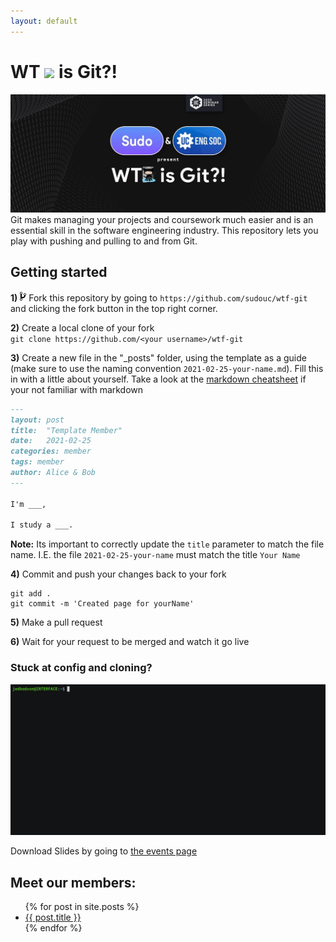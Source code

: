 ```yaml
---
layout: default
---
```

# WT ![](https://github.githubassets.com/images/icons/emoji/octocat.png) is Git?!  
![](/assets/wtf-git-hero.jpg)  
Git makes managing your projects and coursework much easier and is an essential skill in the software engineering industry. This repository lets you play with pushing and pulling to and from Git.  

## Getting started

**1)** <svg viewBox="0 0 10 16" version="1.1" width="10" height="16" aria-hidden="true"><path fill-rule="evenodd" d="M10 5c0-1.11-.89-2-2-2a1.993 1.993 0 00-1 3.72v.3c-.02.52-.23.98-.63 1.38-.4.4-.86.61-1.38.63-.83.02-1.48.16-2 .45V4.72a1.993 1.993 0 00-1-3.72C.88 1 0 1.89 0 3a2 2 0 001 1.72v6.56c-.59.35-1 .99-1 1.72 0 1.11.89 2 2 2 1.11 0 2-.89 2-2 0-.53-.2-1-.53-1.36.09-.06.48-.41.59-.47.25-.11.56-.17.94-.17 1.05-.05 1.95-.45 2.75-1.25S8.95 7.77 9 6.73h-.02C9.59 6.37 10 5.73 10 5zM2 1.8c.66 0 1.2.55 1.2 1.2 0 .65-.55 1.2-1.2 1.2C1.35 4.2.8 3.65.8 3c0-.65.55-1.2 1.2-1.2zm0 12.41c-.66 0-1.2-.55-1.2-1.2 0-.65.55-1.2 1.2-1.2.65 0 1.2.55 1.2 1.2 0 .65-.55 1.2-1.2 1.2zm6-8c-.66 0-1.2-.55-1.2-1.2 0-.65.55-1.2 1.2-1.2.65 0 1.2.55 1.2 1.2 0 .65-.55 1.2-1.2 1.2z"></path></svg> Fork this repository by going to `https://github.com/sudouc/wtf-git` and clicking the fork button in the top right corner.  

**2)** Create a local clone of your fork  
`git clone https://github.com/<your username>/wtf-git`

**3)** Create a new file in the "\_posts" folder, using the template as a guide (make sure to use the naming convention `2021-02-25-your-name.md`). Fill this in with a little about yourself. Take a look at the [markdown cheatsheet](/cheatsheet) if your not familiar with markdown  

```markdown
---
layout: post
title:  "Template Member"
date:   2021-02-25
categories: member
tags: member
author: Alice & Bob
---

I'm ___,

I study a ___.
```
**Note:** Its important to correctly update the `title` parameter to match the file name. I.E. the file `2021-02-25-your-name` must match the title `Your Name`

**4)** Commit and push your changes back to your fork  
```shell
git add .
git commit -m 'Created page for yourName'

```


**5)** Make a pull request  

**6)** Wait for your request to be merged and watch it go live

### Stuck at config and cloning?

![](assets/git.gif)

Download Slides by going to [the events page](https://sudouc.club/events)

<h2>Meet our members:</h2>
<ul>
  {% for post in site.posts %}
    <li>
      <a href="{{ post.url }}">{{ post.title }}</a>
    </li>
  {% endfor %}
</ul>